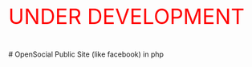 <p style="color: red; font-size: 300%">UNDER DEVELOPMENT</p>
# OpenSocial
Public Site (like facebook) in php
